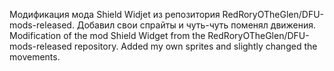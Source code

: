Модификация мода Shield Widjet из репозитория RedRoryOTheGlen/DFU-mods-released. Добавил свои спрайты и чуть-чуть поменял движения.
Modification of the mod Shield Widget from the RedRoryOTheGlen/DFU-mods-released repository. Added my own sprites and slightly changed the movements.
